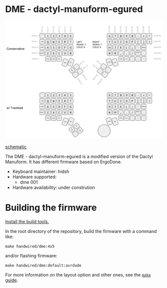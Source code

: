DME - dactyl-manuform-egured 
========

![layout](docs/dme_keymap.svg)

[schematic](docs/dme_sch.pdf)

The DME - dactyl-manuform-egured is a modified version of the Dactyl Manuform. It has different firmware based on ErgoDone.

- Keyboard maintainer: hidsh
- Hardware supported: 
    - dme 001
- Hardware availability:
    under constrution

# Building the firmware

[Install the build tools.](https://docs.qmk.fm/#/getting_started_build_tools)

In the root directory of the repository, build the firmware with a command like:

```
make handwired/dme:4x5
```

and/or flashing firmware:

```
make handwired/dme:default:avrdude
```


For more information on the layout option and other ones, see the [`make` guide](https://docs.qmk.fm/#/getting_started_make_guide).

